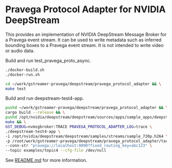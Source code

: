 <!--
Copyright (c) Dell Inc., or its subsidiaries. All Rights Reserved.

Licensed under the Apache License, Version 2.0 (the "License");
you may not use this file except in compliance with the License.
You may obtain a copy of the License at

    http://www.apache.org/licenses/LICENSE-2.0
-->
# Pravega Protocol Adapter for NVIDIA DeepStream

This provides an implementation of NVIDIA DeepStream Message Broker for a Pravega event stream.
It can be used to write metadata such as inferred bounding boxes to a Pravega event stream.
It is not intended to write video or audio data.

Build and run test_pravega_proto_async.

```bash
./docker-build.sh
./docker-run.sh

cd ~/work/gstreamer-pravega/deepstream/pravega_protocol_adapter && \
make test
```

Build and run deepstream-test4-app.

```bash
pushd ~/work/gstreamer-pravega/deepstream/pravega_protocol_adapter && \
cargo build --release && \
pushd /opt/nvidia/deepstream/deepstream/sources/apps/sample_apps/deepstream-test4 && \
make && \
GST_DEBUG=nvmsgbroker:TRACE PRAVEGA_PROTOCOL_ADAPTER_LOG=trace \
./deepstream-test4-app \
-i /opt/nvidia/deepstream/deepstream/samples/streams/sample_720p.h264 \
-p /root/work/gstreamer-pravega/deepstream/pravega_protocol_adapter/target/release/libnvds_pravega_proto.so \
--conn-str "pravega://localhost:9090?fixed_routing_key=abc123" \
--topic examples/topic4 --cfg-file /dev/null
```

See [README.md](../README.md) for more information.
